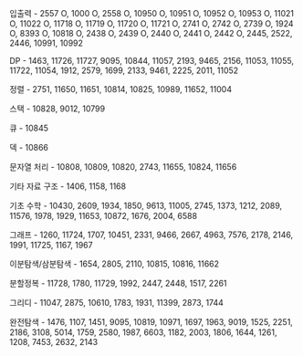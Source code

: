 입출력 - 2557 O, 1000 O, 2558 O, 10950 O, 10951 O, 10952 O, 10953 O, 11021 O, 11022 O, 11718 O, 11719 O, 11720 O, 11721 O, 2741 O, 2742 O, 2739 O, 1924 O, 8393 O, 10818 O, 2438 O, 2439 O, 2440 O, 2441 O, 2442 O, 2445, 2522, 2446, 10991, 10992

DP - 1463, 11726, 11727, 9095, 10844, 11057, 2193, 9465, 2156, 11053, 11055, 11722, 11054, 1912, 2579, 1699, 2133, 9461, 2225, 2011, 11052

정렬 - 2751, 11650, 11651, 10814, 10825, 10989, 11652, 11004

스택 - 10828, 9012, 10799

큐 - 10845

덱 - 10866

문자열 처리 - 10808, 10809, 10820, 2743, 11655, 10824, 11656

기타 자료 구조 - 1406, 1158, 1168

기초 수학 - 10430, 2609, 1934, 1850, 9613, 11005, 2745, 1373, 1212, 2089, 11576, 1978, 1929, 11653, 10872, 1676, 2004, 6588  

그래프 - 1260, 11724, 1707, 10451, 2331, 9466, 2667, 4963, 7576, 2178, 2146, 1991, 11725, 1167, 1967

이분탐색/삼분탐색 - 1654, 2805, 2110, 10815, 10816, 11662

분할정복 - 11728, 1780, 11729, 1992, 2447, 2448, 1517, 2261

그리디 - 11047, 2875, 10610, 1783, 1931, 11399, 2873, 1744 

완전탐색 - 1476, 1107, 1451, 9095, 10819, 10971, 1697, 1963, 9019, 1525, 2251, 2186, 3108, 5014, 1759, 2580, 1987, 6603, 1182, 2003, 1806, 1644, 1261, 1208, 7453, 2632, 2143